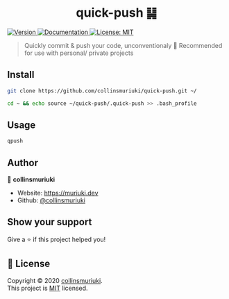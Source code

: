 <h1 align="center">quick-push ䷭</h1>
<p>
  <a href="https://www.npmjs.com/package/quick-push" target="_blank">
    <img alt="Version" src="https://img.shields.io/npm/v/quick-push.svg">
  </a>
  <a href="README.md" target="_blank">
    <img alt="Documentation" src="https://img.shields.io/badge/documentation-yes-brightgreen.svg" />
  </a>
  <a href="LICENSE" target="_blank">
    <img alt="License: MIT" src="https://img.shields.io/badge/License-MIT-yellow.svg" />
  </a>
</p>

> Quickly commit & push your code, unconventionaly 🌚
> Recommended for use with personal/ private projects

## Install

```sh
git clone https://github.com/collinsmuriuki/quick-push.git ~/

cd ~ && echo source ~/quick-push/.quick-push >> .bash_profile
```

## Usage

```sh
qpush
```

## Author

👤 **collinsmuriuki**

* Website: https://muriuki.dev
* Github: [@collinsmuriuki](https://github.com/collinsmuriuki)

## Show your support

Give a ⭐️ if this project helped you!

## 📝 License

Copyright © 2020 [collinsmuriuki](https://github.com/collinsmuriuki).<br />
This project is [MIT](LICENSE) licensed.